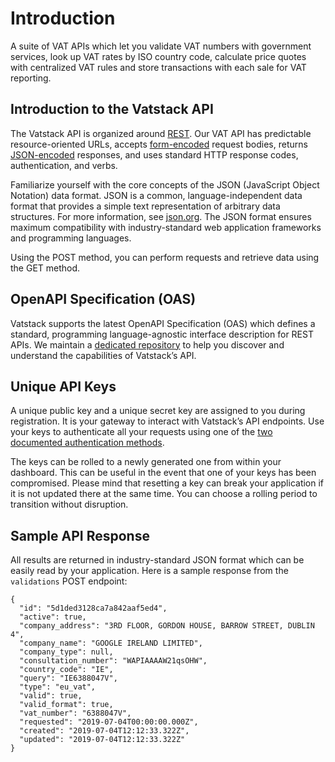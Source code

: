 # Introduction

A suite of VAT APIs which let you validate VAT numbers with government services, look up VAT rates by ISO country code, calculate price quotes with centralized VAT rules and store transactions with each sale for VAT reporting.

## Introduction to the Vatstack API

The Vatstack API is organized around [REST](http://en.wikipedia.org/wiki/Representational_State_Transfer). Our VAT API has predictable resource-oriented URLs, accepts [form-encoded](https://en.wikipedia.org/wiki/POST_(HTTP)#Use_for_submitting_web_forms) request bodies, returns [JSON-encoded](http://www.json.org/) responses, and uses standard HTTP response codes, authentication, and verbs.

Familiarize yourself with the core concepts of the JSON (JavaScript Object Notation) data format. JSON is a common, language-independent data format that provides a simple text representation of arbitrary data structures. For more information, see [json.org](http://json.org/). The JSON format ensures maximum compatibility with industry-standard web application frameworks and programming languages.

Using the POST method, you can perform requests and retrieve data using the GET method.

## OpenAPI Specification (OAS)

Vatstack supports the latest OpenAPI Specification (OAS) which defines a standard, programming language-agnostic interface description for REST APIs. We maintain a [dedicated repository](https://github.com/vatstack/openapi) to help you discover and understand the capabilities of Vatstack’s API.

## Unique API Keys

A unique public key and a unique secret key are assigned to you during registration. It is your gateway to interact with Vatstack’s API endpoints. Use your keys to authenticate all your requests using one of the [two documented authentication methods](https://vatstack.com/docs/authentication).

The keys can be rolled to a newly generated one from within your dashboard. This can be useful in the event that one of your keys has been compromised. Please mind that resetting a key can break your application if it is not updated there at the same time. You can choose a rolling period to transition without disruption.

## Sample API Response

All results are returned in industry-standard JSON format which can be easily read by your application. Here is a sample response from the `validations` POST endpoint:

```
{
  "id": "5d1ded3128ca7a842aaf5ed4",
  "active": true,
  "company_address": "3RD FLOOR, GORDON HOUSE, BARROW STREET, DUBLIN 4",
  "company_name": "GOOGLE IRELAND LIMITED",
  "company_type": null,
  "consultation_number": "WAPIAAAAW21qsOHW",
  "country_code": "IE",
  "query": "IE6388047V",
  "type": "eu_vat",
  "valid": true,
  "valid_format": true,
  "vat_number": "6388047V",
  "requested": "2019-07-04T00:00:00.000Z",
  "created": "2019-07-04T12:12:33.322Z",
  "updated": "2019-07-04T12:12:33.322Z"
}
```
